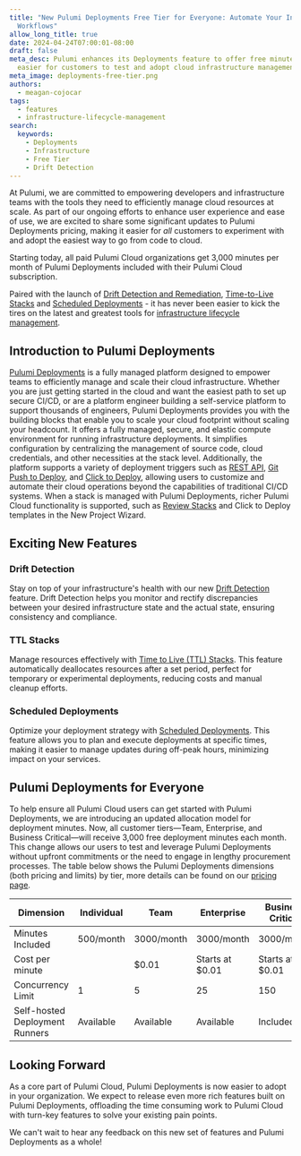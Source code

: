 ```yaml
---
title: "New Pulumi Deployments Free Tier for Everyone: Automate Your Infrastructure
  Workflows"
allow_long_title: true
date: 2024-04-24T07:00:01-08:00
draft: false
meta_desc: Pulumi enhances its Deployments feature to offer free minutes, making it
  easier for customers to test and adopt cloud infrastructure management solutions.
meta_image: deployments-free-tier.png
authors:
  - meagan-cojocar
tags:
  - features
  - infrastructure-lifecycle-management
search:
  keywords:
    - Deployments
    - Infrastructure
    - Free Tier
    - Drift Detection
---
```


At Pulumi, we are committed to empowering developers and infrastructure teams with the tools they need to efficiently manage cloud resources at scale. As part of our ongoing efforts to enhance user experience and ease of use, we are excited to share some significant updates to Pulumi Deployments pricing, making it easier for _all_ customers to experiment with and adopt the easiest way to go from code to cloud. 

Starting today, all paid Pulumi Cloud organizations get 3,000 minutes per month of Pulumi Deployments included with their Pulumi Cloud subscription.

Paired with the launch of [Drift Detection and Remediation](/blog/drift-detection), [Time-to-Live Stacks](/blog/ttl) and [Scheduled Deployments](/blog/scheduled-deployments) - it has never been easier to kick the tires on the latest and greatest tools for [infrastructure lifecycle management](/blog/infrastructure-lifecycle-management).

## Introduction to Pulumi Deployments

[Pulumi Deployments](/docs/pulumi-cloud/deployments) is a fully managed platform designed to empower teams to efficiently manage and scale their cloud infrastructure. Whether you are just getting started in the cloud and want the easiest path to set up secure CI/CD, or are a platform engineer building a self-service platform to support thousands of engineers, Pulumi Deployments provides you with the building blocks that enable you to scale your cloud footprint without scaling your headcount. It offers a fully managed, secure, and elastic compute environment for running infrastructure deployments. It simplifies configuration by centralizing the management of source code, cloud credentials, and other necessities at the stack level. Additionally, the platform supports a variety of deployment triggers such as [REST API](/docs/pulumi-cloud/deployments/api), [Git Push to Deploy](/docs/pulumi-cloud/deployments/reference/#github-push-to-deploy), and [Click to Deploy](/docs/pulumi-cloud/deployments/reference/#click-to-deploy), allowing users to customize and automate their cloud operations beyond the capabilities of traditional CI/CD systems. When a stack is managed with Pulumi Deployments, richer Pulumi Cloud functionality is supported, such as [Review Stacks](/docs/pulumi-cloud/deployments/review-stacks) and Click to Deploy templates in the New Project Wizard.

## Exciting New Features

### Drift Detection

Stay on top of your infrastructure's health with our new [Drift Detection](/docs/pulumi-cloud/deployments/drift) feature. Drift Detection helps you monitor and rectify discrepancies between your desired infrastructure state and the actual state, ensuring consistency and compliance.

### TTL Stacks

Manage resources effectively with [Time to Live (TTL) Stacks](/docs/pulumi-cloud/deployments/ttl). This feature automatically deallocates resources after a set period, perfect for temporary or experimental deployments, reducing costs and manual cleanup efforts.

### Scheduled Deployments

Optimize your deployment strategy with [Scheduled Deployments](/docs/pulumi-cloud/deployments/schedules). This feature allows you to plan and execute deployments at specific times, making it easier to manage updates during off-peak hours, minimizing impact on your services.

## Pulumi Deployments for Everyone

To help ensure all Pulumi Cloud users can get started with Pulumi Deployments, we are introducing an updated allocation model for deployment minutes. Now, all customer tiers—Team, Enterprise, and Business Critical—will receive 3,000 free deployment minutes each month. This change allows our users to test and leverage Pulumi Deployments without upfront commitments or the need to engage in lengthy procurement processes. The table below shows the Pulumi Deployments dimensions (both pricing and limits) by tier, more details can be found on our [pricing page](/pricing).

| Dimension               | Individual | Team        | Enterprise  | Business Critical |
|-------------------------|------------|-------------|-------------|-------------------|
| Minutes Included        | 500/month  | 3000/month  | 3000/month  | 3000/month        |
| Cost per minute         |            | $0.01 | Starts at $0.01 | Starts at $0.01   |
| Concurrency Limit       | 1          | 5           | 25          | 150               |
| Self-hosted Deployment Runners | Available  | Available   | Available   | Included         |

## Looking Forward

As a core part of Pulumi Cloud, Pulumi Deployments is now easier to adopt in your organization. We expect to release even more rich features built on Pulumi Deployments, offloading the time consuming work to Pulumi Cloud with turn-key features to solve your existing pain points.

We can't wait to hear any feedback on this new set of features and Pulumi Deployments as a whole!
